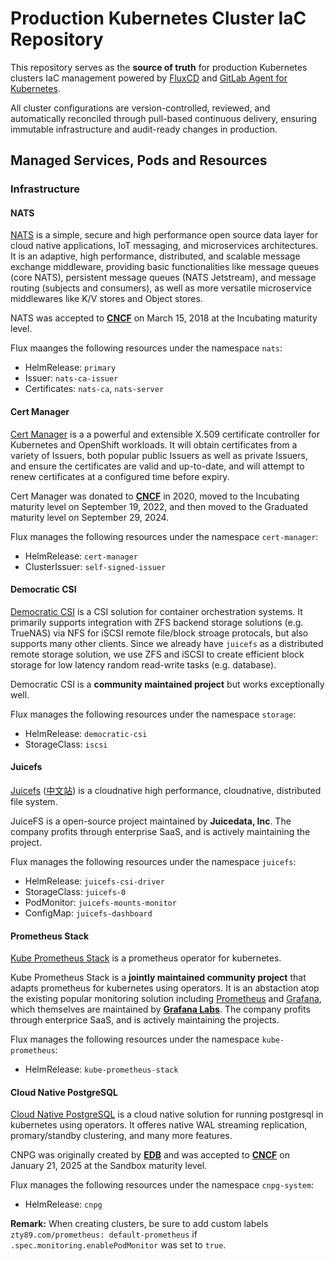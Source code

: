 # Production Kubernetes Cluster IaC Repository

This repository serves as the **source of truth** for production Kubernetes clusters IaC management powered by [FluxCD](https://fluxcd.io/) and [GitLab Agent for Kubernetes](https://docs.gitlab.com/ee/user/clusters/agent/).

All cluster configurations are version-controlled, reviewed, and automatically reconciled through pull-based continuous delivery, ensuring immutable infrastructure and audit-ready changes in production.

## Managed Services, Pods and Resources

### Infrastructure

#### NATS

[NATS](https://nats.io/) is a simple, secure and high performance open source data layer for cloud native applications, IoT messaging, and microservices architectures. It is an adaptive, high performance, distributed, and scalable message exchange middleware, providing basic functionalities like message queues (core NATS), persistent message queues (NATS Jetstream), and message routing (subjects and consumers), as well as more versatile microservice middlewares like K/V stores and Object stores.

NATS was accepted to [**CNCF**](https://www.cncf.io/projects/nats/) on March 15, 2018 at the Incubating maturity level.

Flux maanges the following resources under the namespace `nats`:

- HelmRelease: `primary`
- Issuer: `nats-ca-issuer`
- Certificates: `nats-ca`, `nats-server`

#### Cert Manager

[Cert Manager](https://cert-manager.io/) is a a powerful and extensible X.509 certificate controller for Kubernetes and OpenShift workloads. It will obtain certificates from a variety of Issuers, both popular public Issuers as well as private Issuers, and ensure the certificates are valid and up-to-date, and will attempt to renew certificates at a configured time before expiry.

Cert Manager was donated to [**CNCF**](https://www.cncf.io/projects/cert-manager/) in 2020, moved to the Incubating maturity level on September 19, 2022, and then moved to the Graduated maturity level on September 29, 2024.

Flux manages the following resources under the namespace `cert-manager`:

- HelmRelease: `cert-manager`
- ClusterIssuer: `self-signed-issuer`

#### Democratic CSI

[Democratic CSI](https://github.com/democratic-csi/democratic-csi) is a CSI solution for container orchestration systems. It primarily supports integration with ZFS backend storage solutions (e.g. TrueNAS) via NFS for iSCSI remote file/block stroage protocals, but also supports many other clients. Since we already have `juicefs` as a distributed remote storage solution, we use ZFS and iSCSI to create efficient block storage for low latency random read-write tasks (e.g. database).

Democratic CSI is a **community maintained project** but works exceptionally well. 

Flux manages the following resources under the namespace `storage`:

- HelmRelease: `democratic-csi`
- StorageClass: `iscsi`

#### Juicefs

[Juicefs](https://juicefs.com/en/) ([中文站](https://juicefs.com/zh-cn/)) is a cloudnative high performance, cloudnative, distributed file system.

JuiceFS is a open-source project maintained by **Juicedata, Inc**. The company profits through enterprise SaaS, and is actively maintaining the project.

Flux manages the following resources under the namespace `juicefs`:

- HelmRelease: `juicefs-csi-driver`
- StorageClass: `juicefs-0`
- PodMonitor: `juicefs-mounts-monitor`
- ConfigMap: `juicefs-dashboard`

#### Prometheus Stack

[Kube Prometheus Stack](https://prometheus-operator.dev/) is a prometheus operator for kubernetes.

Kube Prometheus Stack is a **jointly maintained community project** that adapts prometheus for kubernetes using operators. It is an abstaction atop the existing popular monitoring solution including [Prometheus](https://prometheus.io/) and [Grafana](https://grafana.com/grafana/), which themselves are maintained by [**Grafana Labs**](https://grafana.com/). The company profits through enterprice SaaS, and is actively maintaining the projects.

Flux manages the following resources under the namespace `kube-prometheus`:

- HelmRelease: `kube-prometheus-stack`

#### Cloud Native PostgreSQL

[Cloud Native PostgreSQL](https://cloudnative-pg.io/) is a cloud native solution for running postgresql in kubernetes using operators. It offeres native WAL streaming replication, promary/standby clustering, and many more features.

CNPG was originally created by [**EDB**](https://www.enterprisedb.com/products/edb-postgres-ai-for-cloudnativepg) and was accepted to [**CNCF**](https://www.cncf.io/projects/cloudnativepg/) on January 21, 2025 at the Sandbox maturity level.

Flux manages the following resources under the namespace `cnpg-system`:

- HelmRelease: `cnpg`

**Remark:** When creating clusters, be sure to add custom labels `zty89.com/prometheus: default-prometheus` if `.spec.monitoring.enablePodMonitor` was set to `true`.
